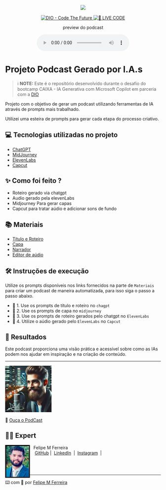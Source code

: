 <p align="center">
<img 
    src="./assets/cover.png"
    width="300"
/>
</p>

<p align="center">
<a href="https://dio.me/">
    <img 
        src="https://img.shields.io/badge/DIO-Code_The_Future-28DA77?logo=youtube" 
        alt="DIO - Code The Future">
</a>
<a href="https://dio.me/">
<img 
    src="https://img.shields.io/badge/🔴_LIVE_CODE-FF5E72" 
    alt="🔴 LIVE CODE">
</a>
</p>

<p align="center">
    preview do podcast
</p>

<div align="center">
    <audio src="output/podcast_editado.MP3" controls title="Podcast editado"></audio>
</div>

# Projeto Podcast Gerado por I.A.s


 > ℹ️ **NOTE:** Este é o repositório desenvolvido durante o desafio do bootcamp CAIXA - IA Generativa com Microsoft Copilot em parceria com a [DIO](https://dio.me)

Projeto com o objetivo de gerar um podcast utilizando ferramentas de IA através de prompts mais trabalhado.

Utilizei uma esteira de prompts para gerar cada etapa do processo criativo.

## 💻 Tecnologias utilizadas no projeto

- [ChatGPT](https://chat.openai.com/) 
- [MidJourney](https://www.midjourney.com/app/)
- [ElevenLabs](https://beta.elevenlabs.io/)
- [Capcut](https://www.capcut.com/pt-br/)

## ✨ Como foi feito ?

- Roteiro gerado via chatgpt
- Audio gerado pela elevenLabs
- Midjourney Para gerar capas
- Capcut para tratar aúdio e adicionar sons de fundo

## 📚 Materiais
- [Título e Roteiro](/prompts/chatgpt.md)
- [Capa](/prompts/midjourney.md)
- [Narrador](https://elevenlabs.io/)
- [Editor de aúdio](https://www.capcut.com/editor?from_page=landing_page&__action_from=picture_V%C3%ADdeos%20profissionais%20em%20minutos,%20n%C3%A3o%20em%20horas.)

## 🛠️ Instruções de execução

Utilize os prompts disponíveis nos links fornecidos na parte de `Materiais` para criar um podcast de maneira automatizada, para isso siga o passo a passo abaixo.

- 🤖 1. Use os prompts de título e roteiro no `chagpt`
- 🤖 2. Use os prompts de capa no `midjourney`
- 🤖 3. Use os prompts de roteiro gerados pelo chatgpt no  `ElevenLabs`
- 🤖 4. Utilize o aúdio gerado pelo `ElevenLabs` no `Capcut`


## 🚀 Resultados
Este podcast proporciona uma visão prática e acessível sobre como as IAs podem nos ajudar em inspiração e na criação de conteúdo.

---

<p align="left">
<img 
    src="./assets/capa_01.jpeg"
    width="150"
/>
</p>

🎵 [Ouça o PodCast](https://soundcloud.com/user67100983/podcast-ansible)

## 👨‍💻 Expert

<p>
    <img 
      align=left 
      margin=10 
      width=80 
      src=".github/assets/perfil.jpg"
    />
    <p>&nbsp&nbsp&nbspFelipe M Ferreira<br>
    &nbsp&nbsp&nbsp
    <a href="https://github.com/felipeb2a">
    GitHub</a>&nbsp;|&nbsp;
    <a href="https://www.linkedin.com/in/felipe-marques-ti/">LinkedIn</a>
&nbsp;|&nbsp;
    <a href="https://www.instagram.com/felipeb2a/">
    Instagram</a>
&nbsp;|&nbsp;</p>
</p>
<br/><br/>
<p>

---

⌨️ com 💜 por [Felipe M Ferreira](https://github.com/felipeb2a)